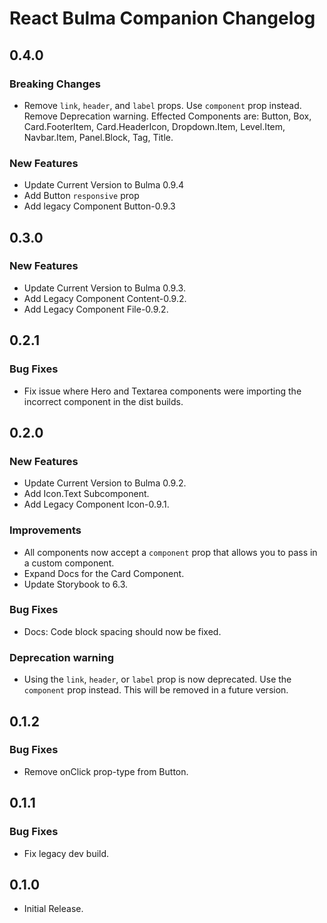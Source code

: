 # React Bulma Companion Changelog

## 0.4.0

### Breaking Changes

- Remove `link`, `header`, and `label` props. Use `component` prop instead. Remove Deprecation warning. Effected Components are: Button, Box, Card.FooterItem, Card.HeaderIcon, Dropdown.Item, Level.Item, Navbar.Item, Panel.Block, Tag, Title.

### New Features

- Update Current Version to Bulma 0.9.4
- Add Button `responsive` prop
- Add legacy Component Button-0.9.3

## 0.3.0

### New Features

- Update Current Version to Bulma 0.9.3.
- Add Legacy Component Content-0.9.2.
- Add Legacy Component File-0.9.2.

## 0.2.1

### Bug Fixes

- Fix issue where Hero and Textarea components were importing the incorrect component in the dist builds.

## 0.2.0

### New Features

- Update Current Version to Bulma 0.9.2.
- Add Icon.Text Subcomponent.
- Add Legacy Component Icon-0.9.1.

### Improvements

- All components now accept a `component` prop that allows you to pass in a custom component.
- Expand Docs for the Card Component.
- Update Storybook to 6.3.

### Bug Fixes

- Docs: Code block spacing should now be fixed.

### Deprecation warning

- Using the `link`, `header`, or `label` prop is now deprecated. Use the `component` prop instead. This will be removed in a future version.

## 0.1.2

### Bug Fixes

- Remove onClick prop-type from Button.

## 0.1.1

### Bug Fixes

- Fix legacy dev build.

## 0.1.0

- Initial Release.
